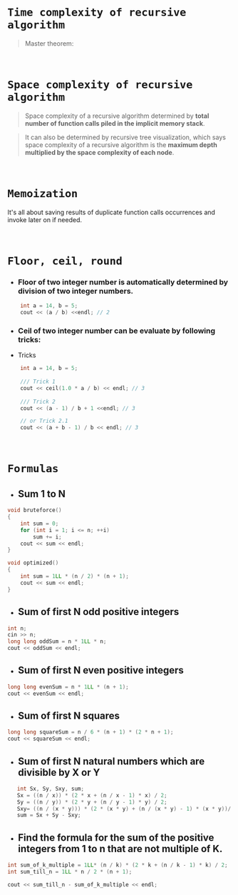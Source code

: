 # ```Time complexity of recursive algorithm```

> Master theorem: 

&nbsp;

# ```Space complexity of recursive algorithm```

> Space complexity of a recursive algorithm determined by **total number of function calls piled in the implicit memory stack**. 

> It can also be determined by recursive tree visualization, which says space complexity of a recursive algorithm is the **maximum depth multiplied by the space complexity of each node**. 

&nbsp;

# ```Memoization```

It's all about saving results of duplicate function calls occurrences and invoke later on if needed.

&nbsp;

# ```Floor, ceil, round```


- ### Floor of two integer number is automatically determined by division of two integer numbers.
```cpp
    int a = 14, b = 5;
    cout << (a / b) <<endl; // 2 
```

- ### Ceil of two integer number can be evaluate by following tricks:

- Tricks
```cpp
    int a = 14, b = 5;
    
    /// Trick 1
    cout << ceil(1.0 * a / b) << endl; // 3
    
    /// Trick 2
    cout << (a - 1) / b + 1 <<endl; // 3

    // or Trick 2.1
    cout << (a + b - 1) / b << endl; // 3
```

&nbsp;

# ```Formulas```

- ## Sum 1 to N
```cpp
void bruteforce()
{
    int sum = 0;
    for (int i = 1; i <= n; ++i)
        sum += i;
    cout << sum << endl;
}

void optimized()
{
    int sum = 1LL * (n / 2) * (n + 1);
    cout << sum << endl;
}
```

- ## Sum of first N odd positive integers 

```cpp
int n;
cin >> n;
long long oddSum = n * 1LL * n;
cout << oddSum << endl;
```

- ## Sum of first N even positive integers 

```cpp
long long evenSum = n * 1LL * (n + 1);
cout << evenSum << endl;
```

- ## Sum of first N squares
```cpp
long long squareSum = n / 6 * (n + 1) * (2 * n + 1);
cout << squareSum << endl;
```

- ## Sum of first N natural numbers which are divisible by X or Y
```cpp
   int Sx, Sy, Sxy, sum;
   Sx = ((n / x)) * (2 * x + (n / x - 1) * x) / 2;
   Sy = ((n / y)) * (2 * y + (n / y - 1) * y) / 2;
   Sxy= ((n / (x * y))) * (2 * (x * y) + (n / (x * y) - 1) * (x * y))/ 2;
   sum = Sx + Sy - Sxy;
```

- ## Find the formula for the sum of the positive integers from 1 to n that are not multiple of K. 

```cpp
int sum_of_k_multiple = 1LL* (n / k) * (2 * k + (n / k - 1) * k) / 2;
int sum_till_n = 1LL * n / 2 * (n + 1);

cout << sum_till_n - sum_of_k_multiple << endl;
```

